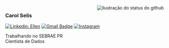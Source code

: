 
<img align='right' src="https://github-readme-streak-stats.herokuapp.com?user=CarolineSelis&hide_border=true&locale=pt_BR" alt="ilustração do status do github">

### Carol Selis

[![Linkedin: Ellen](https://img.shields.io/badge/-CarolineSelis-blue?style=flat-square&logo=Linkedin&logoColor=white&link=www.linkedin.com/in/caroline-selis/)](www.linkedin.com/in/caroline-selis/)
[![Gmail Badge](https://img.shields.io/badge/-{SeuEmail}-006bed?style=flat-square&logo=Gmail&logoColor=white&link=mailto:{SeuEmail})](mailto:{SeuEmail})
[![Instagram](https://img.shields.io/badge/-{Nome}-purple?style=flat-square&logo=Instagram&logoColor=white&link={Link})]({Link})

<p>Trabalhando no SEBRAE PR<br/> Cientista de Dados </p>
